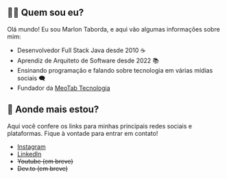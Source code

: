 ## 👨‍💻 Quem sou eu? 
Olá mundo! Eu sou Marlon Taborda, e aqui vão algumas informações sobre mim:
* Desenvolvedor Full Stack Java desde 2010 ☕
* Aprendiz de Arquiteto de Software desde 2022 📚
* Ensinando programação e falando sobre tecnologia em várias mídias sociais 🗨️
* Fundador da [MeoTab Tecnologia](https://meotab.com)
    
## 🚩 Aonde mais estou?
Aqui você confere os links para minhas principais redes sociais e plataformas. Fique à vontade para entrar em contato!
* [Instagram](https://www.instagram.com/marlon_taborda/)
* [LinkedIn](https://www.linkedin.com/in/marlon-taborda)
* ~~Youtube (em breve)~~
* ~~Dev.to (em breve)~~
<!--
**marlon-taborda/marlon-taborda** is a ✨ _special_ ✨ repository because its `README.md` (this file) appears on your GitHub profile.

Here are some ideas to get you started:

- 🔭 I’m currently working on ...
- 🌱 I’m currently learning ...
- 👯 I’m looking to collaborate on ...
- 🤔 I’m looking for help with ...
- 💬 Ask me about ...
- 📫 How to reach me: ...
- 😄 Pronouns: ...
- ⚡ Fun fact: ...
-->
